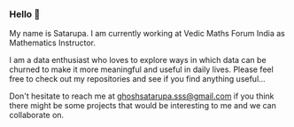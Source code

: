 ### Hello 👋

<!--
**SatarupaG/SatarupaG** is a ✨ _special_ ✨ repository because its `README.md` (this file) appears on your GitHub profile.

Here are some ideas to get you started:

- 🔭 I’m currently working on ...
- 🌱 I’m currently learning ...
- 👯 I’m looking to collaborate on ...
- 🤔 I’m looking for help with ...
- 💬 Ask me about ...
- 📫 How to reach me: ...
- 😄 Pronouns: ...
- ⚡ Fun fact: ...
-->


My name is Satarupa. I am currently working at Vedic Maths Forum India as Mathematics Instructor.

I am a data enthusiast who loves to explore ways in which data can be churned to make it more meaningful and useful in daily lives. Please feel free to check out my repositories and see if you find anything useful...

Don't hesitate to reach me at ghoshsatarupa.sss@gmail.com if you think there might be some projects that would be interesting to me and we can collaborate on.
